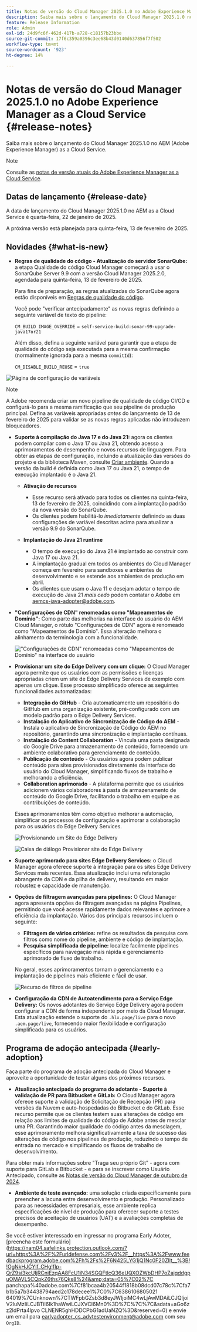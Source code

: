 ```yaml
---
title: Notas de versão do Cloud Manager 2025.1.0 no Adobe Experience Manager as a Cloud Service
description: Saiba mais sobre o lançamento do Cloud Manager 2025.1.0 no AEM as a Cloud Service.
feature: Release Information
role: Admin
exl-id: 24d9fc6f-462d-417b-a728-c18157b23bbe
source-git-commit: 17f6c359a0396c3ee68b43d0140d637856f7f502
workflow-type: tm+mt
source-wordcount: '923'
ht-degree: 14%

---
```


# Notas de versão do Cloud Manager 2025.1.0 no Adobe Experience Manager as a Cloud Service {#release-notes}

<!-- https://wiki.corp.adobe.com/pages/viewpage.action?pageId=3389843928 -->

Saiba mais sobre o lançamento do Cloud Manager 2025.1.0 no AEM (Adobe Experience Manager) as a Cloud Service.

>[!NOTE]
>
>Consulte as [notas de versão atuais do Adobe Experience Manager as a Cloud Service](/help/release-notes/release-notes-cloud/release-notes-current.md).

## Datas de lançamento {#release-date}

A data de lançamento do Cloud Manager 2025.1.0 no AEM as a Cloud Service é quarta-feira, 22 de janeiro de 2025.

A próxima versão está planejada para quinta-feira, 13 de fevereiro de 2025.


## Novidades {#what-is-new}

* **Regras de qualidade do código - Atualização do servidor SonarQube:** a etapa Qualidade do código Cloud Manager começará a usar o SonarQube Server 9.9 com a versão Cloud Manager 2025.2.0, agendada para quinta-feira, 13 de fevereiro de 2025.

  Para fins de preparação, as regras atualizadas do SonarQube agora estão disponíveis em [Regras de qualidade do código](/help/implementing/cloud-manager/code-quality-testing.md#understanding-code-quality-rules).

  Você pode &quot;verificar antecipadamente&quot; as novas regras definindo a seguinte variável de texto do pipeline:

  `CM_BUILD_IMAGE_OVERRIDE` = `self-service-build:sonar-99-upgrade-java17or21`

  Além disso, defina a seguinte variável para garantir que a etapa de qualidade do código seja executada para a mesma confirmação (normalmente ignorada para a mesma `commitId`):

  `CM_DISABLE_BUILD_REUSE` = `true`

![Página de configuração de variáveis](/help/implementing/cloud-manager/release-notes/assets/variables-config.png)

>[!NOTE]
>
>A Adobe recomenda criar um novo pipeline de qualidade de código CI/CD e configurá-lo para a mesma ramificação que seu pipeline de produção principal. Defina as variáveis apropriadas *antes* do lançamento de 13 de fevereiro de 2025 para validar se as novas regras aplicadas não introduzem bloqueadores.

* **Suporte à compilação do Java 17 e do Java 21:** agora os clientes podem compilar com o Java 17 ou Java 21, obtendo acesso a aprimoramentos de desempenho e novos recursos de linguagem. Para obter as etapas de configuração, incluindo a atualização das versões do projeto e da biblioteca Maven, consulte [Criar ambiente](/help/implementing/cloud-manager/getting-access-to-aem-in-cloud/build-environment-details.md). Quando a versão da build é definida como Java 17 ou Java 21, o tempo de execução implantado é o Java 21.

   * **Ativação de recursos**
      * Esse recurso será ativado para todos os clientes na quinta-feira, 13 de fevereiro de 2025, coincidindo com a implantação padrão da nova versão do SonarQube.
      * Os clientes podem habilitá-lo *imediatamente* definindo as duas configurações de variável descritas acima para atualizar a versão 9.9 do SonarQube.

   * **Implantação do Java 21 runtime**
      * O tempo de execução do Java 21 é implantado ao construir com Java 17 ou Java 21.
      * A implantação gradual em todos os ambientes do Cloud Manager começa em fevereiro para sandboxes e ambientes de desenvolvimento e se estende aos ambientes de produção em abril.
      * Os clientes que usam o Java 11 e desejam adotar o tempo de execução do Java 21 *mais cedo* podem contatar o Adobe em [aemcs-java-adopter@adobe.com](mailto:aemcs-java-adopter@adobe.com).

* **&quot;Configurações de CDN&quot; renomeadas como &quot;Mapeamentos de Domínio&quot;:** Como parte das melhorias na interface do usuário do AEM Cloud Manager, o rótulo &quot;Configurações de CDN&quot; agora é renomeado como &quot;Mapeamentos de Domínio&quot;. Essa alteração melhora o alinhamento da terminologia com a funcionalidade. <!-- CMGR-64738 -->

  ![&quot;Configurações de CDN&quot; renomeadas como &quot;Mapeamentos de Domínio&quot; na interface do usuário](/help/implementing/cloud-manager/release-notes/assets/domain-mappings.png)

* **Provisionar um site do Edge Delivery com um clique:** O Cloud Manager agora permite que os usuários com as permissões e licenças apropriadas criem um site de Edge Delivery Services de exemplo com apenas um clique. Esse processo simplificado oferece as seguintes funcionalidades automatizadas:

   * **Integração do GitHub** - Cria automaticamente um repositório do GitHub em uma organização existente, pré-configurado com um modelo padrão para o Edge Delivery Services.
   * **Instalação do Aplicativo de Sincronização de Código do AEM** - Instala o aplicativo de Sincronização de Código do AEM no repositório, garantindo uma sincronização e implantação contínuas.
   * **Instalação do Content Collaboration** - Vincula uma pasta designada do Google Drive para armazenamento de conteúdo, fornecendo um ambiente colaborativo para gerenciamento de conteúdo.
   * **Publicação de conteúdo** - Os usuários agora podem publicar conteúdo para sites provisionados diretamente da interface do usuário do Cloud Manager, simplificando fluxos de trabalho e melhorando a eficiência.
   * **Collaboration aprimorado** - A plataforma permite que os usuários adicionem vários colaboradores à pasta de armazenamento de conteúdo do Google Drive, facilitando o trabalho em equipe e as contribuições de conteúdo.

  Esses aprimoramentos têm como objetivo melhorar a automação, simplificar os processos de configuração e aprimorar a colaboração para os usuários do Edge Delivery Services. <!-- CMGR-59362 -->

  ![Provisionando um Site do Edge Delivery](/help/implementing/cloud-manager/release-notes/assets/eds-one-click-60.png)

  ![Caixa de diálogo Provisionar site do Edge Delivery](/help/implementing/cloud-manager/release-notes/assets/eds-provision-60.png)

* **Suporte aprimorado para sites Edge Delivery Services:** o Cloud Manager agora oferece suporte à integração para os sites Edge Delivery Services mais recentes. Essa atualização inclui uma refatoração abrangente da CDN e da pilha de delivery, resultando em maior robustez e capacidade de manutenção.

* **Opções de filtragem avançadas para pipelines:** O Cloud Manager agora apresenta opções de filtragem avançadas na página Pipelines, permitindo que você acesse rapidamente dados relevantes e aprimore a eficiência da implantação. Vários dos principais recursos incluem o seguinte:

   * **Filtragem de vários critérios:** refine os resultados da pesquisa com filtros como nome do pipeline, ambiente e código de implantação.
   * **Pesquisa simplificada de pipeline:** localize facilmente pipelines específicos para navegação mais rápida e gerenciamento aprimorado de fluxo de trabalho.

  No geral, esses aprimoramentos tornam o gerenciamento e a implantação de pipelines mais eficiente e fácil de usar.

  ![Recurso de filtros de pipeline](/help/implementing/cloud-manager/release-notes/assets/pipeline-filters.png)

* **Configuração da CDN de Autoatendimento para o Serviço Edge Delivery:** Os novos adotantes do Serviço Edge Delivery agora podem configurar a CDN de forma independente por meio da Cloud Manager. Esta atualização estende o suporte do `.hlx.page/live` para o novo `.aem.page/live`, fornecendo maior flexibilidade e configuração simplificada para os usuários.

## Programa de adoção antecipada {#early-adoption}

Faça parte do programa de adoção antecipada do Cloud Manager e aproveite a oportunidade de testar alguns dos próximos recursos.

* **Atualização antecipada do programa do adotante - Suporte à validação de PR para Bitbucket e GitLab:** O Cloud Manager agora oferece suporte à validação de Solicitação de Recepção (PR) para versões da Nuvem e auto-hospedadas do Bitbucket e do GitLab. Esse recurso permite que os clientes testem suas alterações de código em relação aos limites de qualidade do código de Adobe antes de mesclar uma PR. Garantindo maior qualidade do código antes da mesclagem, esse aprimoramento melhora significativamente a taxa de sucesso das alterações de código nos pipelines de produção, reduzindo o tempo de entrada no mercado e simplificando os fluxos de trabalho de desenvolvimento.

Para obter mais informações sobre &quot;Traga seu próprio Git&quot; - agora com suporte para GitLab e Bitbucket - e para se inscrever como Usuário Antecipado, consulte as [Notas de versão do Cloud Manager de outubro de 2024](/help/implementing/cloud-manager/release-notes/2024/2024-10-0.md##gitlab-bitbucket).

* **Ambiente de teste avançado:** uma solução criada especificamente para preencher a lacuna entre desenvolvimento e produção. Personalizado para as necessidades empresariais, esse ambiente replica especificações de nível de produção para oferecer suporte a testes precisos de aceitação de usuários (UAT) e a avaliações completas de desempenho.

Se você estiver interessado em ingressar no programa Early Adoter, [preencha este formulário](https://nam04.safelinks.protection.outlook.com/?url=https%3A%2F%2Furldefense.com%2Fv3%2F__https%3A%2Fwww.feedbackprogram.adobe.com%2Fh%2Fs%2F6N425LYG1jQ1Nc0F20Zllt__%3B!!OgNkHJCYlf_CHg!fIp-QrZ9si3kcUIjRCniEzqAA8FcU1iN34SGQFtlcQ36eUQXOZWbDHP7oZajqddgpuOMAVL5CQpkZ6ths76Qks8%24&amp;data=05%7C02%7C panchapa%40adobe.com%7Cf81bcaa4b20544f1818b08dcd07c78c%7Cfa7b1b5a7b34438794aed2c178decee1%7C0%7C6386106805021 64019%7CUnknown%7CTWFpbGZsb3d8eyJWIjoiMC4wLjAwMDAiLCJQIjoiV2luMzIiLCJBTiI6Ik1haWwiLCJXVCI6Mn0%3D%7C%7C%7C&amp;sdata=aGo6zz2ldPrta4lpvo CLNENR5ghHDDCPbG1adUaNZQ%3D&amp;reserved=0) e envie um email para [earlyadopter_cs_advtestenvironment@adobe.com](mailto:earlyadopter_cs_advtestenvironment@adobe.com) com seu `OrgID`.



<!-- ## Bug fixes -->




<!-- ## Known issues {#known-issues} -->
